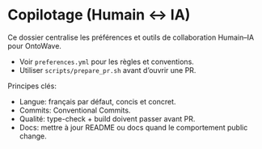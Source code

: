 # Copilotage (Humain ↔ IA)

Ce dossier centralise les préférences et outils de collaboration Humain–IA pour OntoWave.

- Voir `preferences.yml` pour les règles et conventions.
- Utiliser `scripts/prepare_pr.sh` avant d’ouvrir une PR.

Principes clés:
- Langue: français par défaut, concis et concret.
- Commits: Conventional Commits.
- Qualité: type-check + build doivent passer avant PR.
- Docs: mettre à jour README ou docs quand le comportement public change.
